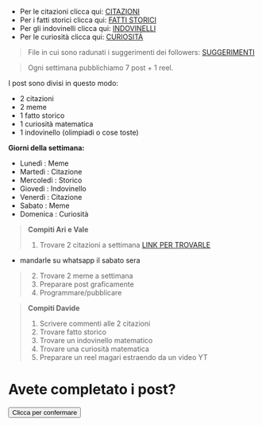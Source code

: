 - Per le citazioni clicca qui: [CITAZIONI](citazioni.md)
- Per i fatti storici clicca qui: [FATTI STORICI](fattiStorici.md)
- Per gli indovinelli clicca qui: [INDOVINELLI](indovinelli.md)
- Per le curiosità clicca qui: [CURIOSITÁ](curiosità.md)

> File in cui sono radunati i suggerimenti dei followers: [SUGGERIMENTI](suggerimenti.md)

> Ogni settimana pubblichiamo 7 post + 1 reel.

I post sono divisi in questo modo:
- 2 citazioni
- 2 meme
- 1 fatto storico
- 1 curiosità matematica
- 1 indovinello (olimpiadi o cose toste)

**Giorni della settimana:**
- Lunedì : Meme
- Martedì : Citazione
- Mercoledì : Storico
- Giovedì : Indovinello
- Venerdì : Citazione
- Sabato : Meme
- Domenica : Curiosità

> **Compiti Ari e Vale**
> 1. Trovare 2 citazioni a settimana [LINK PER TROVARLE](https://www.frasicelebri.it/argomento/matematica/)
  - mandarle su whatsapp il sabato sera
> 2. Trovare 2 meme a settimana
> 3. Preparare post graficamente
> 4. Programmare/pubblicare

> **Compiti Davide**
> 1. Scrivere commenti alle 2 citazioni
> 2. Trovare fatto storico
> 3. Trovare un indovinello matematico
> 4. Trovare una curiosità matematica
> 5. Preparare un reel magari estraendo da un video YT

<div class="container">
  <h1>Avete completato i post?</h1>
  <form target="_blank" action="https://formsubmit.co/dadeslam@gmail.com" method="POST">
    <button type="submit" class="btn btn-lg btn-dark btn-block">Clicca per confermare
    </button>
  </form>
</div>